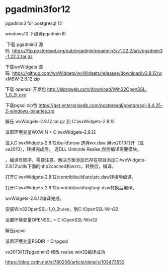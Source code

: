 # pgadmin3for12
pgadmin3 for postgresql 12


windows10 下编译pgadmin III


​
下载 pgadmin3 源码  https://ftp.postgresql.org/pub/pgadmin/pgadmin3/v1.22.2/src/pgadmin3-1.22.2.tar.gz

下载wxWidgets 源码  https://github.com/wxWidgets/wxWidgets/releases/download/v2.8.12/wxMSW-2.8.12.zip

下载 openssl 开发包 http://slproweb.com/download/Win32OpenSSL-1_0_2t.exe

下载pgsql zip包 https://get.enterprisedb.com/postgresql/postgresql-9.4.25-2-windows-binaries.zip

解压 wxWidgets-2.8.12.tar.gz 到 C:\wxWidgets-2.8.12

设置环境变量WXWIN = C:\wxWidgets-2.8.12

进入C:\wxWidgets-2.8.12\build\msw 选择wx.dsw 用vs2013打开（或vs2010），转换完成后， 选DLL Unicode Realse,然后编译需要模块。

，编译有顺序，需要注意。解决方案添加已存在项目添加C:\wxWidgets-2.8.12\utils下面的hhp2cached和wxrc，转换后，编译。

打开C:\wxWidgets-2.8.12\contrib\build\stc\stc.dsw转换后编译。

打开C:\wxWidgets-2.8.12\contrib\build\ogl\ogl.dsw转换后编译。

wxWidgets-2.8.12编译完成。



安装Win32OpenSSL-1_0_2t.exe，到C:\OpenSSL-Win32

设置环境变量OPENSSL = C:\OpenSSL-Win32



解压pgsql

设置环境变量PGDIR = D:\pgsql


vs2013打开pgadmin3 修改 realse win32编译成功

https://blog.csdn.net/st780206/article/details/103473552
